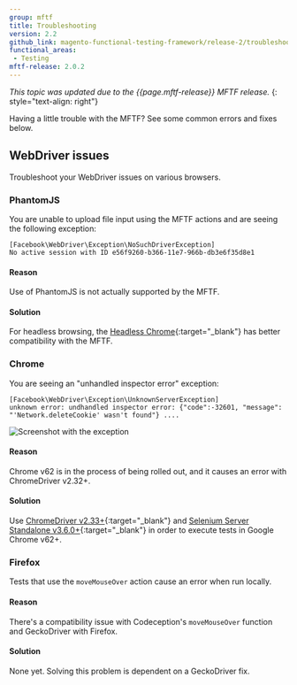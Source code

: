 ```yaml
---
group: mftf
title: Troubleshooting
version: 2.2
github_link: magento-functional-testing-framework/release-2/troubleshooting.md
functional_areas:
 - Testing
mftf-release: 2.0.2
---
```


_This topic was updated due to the {{page.mftf-release}} MFTF release._
{: style="text-align: right"}

Having a little trouble with the MFTF? See some common errors and fixes below.

## WebDriver issues

Troubleshoot your WebDriver issues on various browsers.

### PhantomJS

You are unable to upload file input using the MFTF actions and are seeing the following exception:

```
[Facebook\WebDriver\Exception\NoSuchDriverException]
No active session with ID e56f9260-b366-11e7-966b-db3e6f35d8e1
```

#### Reason

Use of PhantomJS is not actually supported by the MFTF.

#### Solution

For headless browsing, the [Headless Chrome](https://developers.google.com/web/updates/2017/04/headless-chrome){:target="_blank"} has better compatibility with the MFTF.

### Chrome

You are seeing an "unhandled inspector error" exception:

```
[Facebook\WebDriver\Exception\UnknownServerException]
unknown error: undhandled inspector error: {"code":-32601, "message":
"'Network.deleteCookie' wasn't found"} ....
```

![Screenshot with the exception](./img/trouble-chrome232.png)

#### Reason

Chrome v62 is in the process of being rolled out, and it causes an error with ChromeDriver v2.32+.

#### Solution

Use [ChromeDriver v2.33+](https://chromedriver.storage.googleapis.com/index.html?path=2.33/){:target="_blank"} and [Selenium Server Standalone v3.6.0+](http://www.seleniumhq.org/download/){:target="_blank"} in order to execute tests in Google Chrome v62+.

### Firefox

Tests that use the `moveMouseOver` action cause an error when run locally.

#### Reason

There's a compatibility issue with Codeception's `moveMouseOver` function and GeckoDriver with Firefox.

#### Solution

None yet. Solving this problem is dependent on a GeckoDriver fix.
